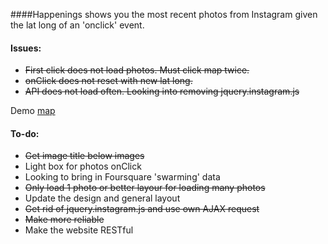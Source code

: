 ####Happenings shows you the most recent photos from Instagram given the lat long of an 'onclick' event.

#### Issues:
* ~~First click does not load photos. Must click map twice.~~
* ~~onClick does not reset with new lat long.~~
* ~~API does not load often.  Looking into removing jquery.instagram.js~~

Demo [map](http:visuallybs.com/maps/happenings)

#### To-do:
* ~~Get image title below images~~
* Light box for photos onClick
* Looking to bring in Foursquare 'swarming' data
* ~~Only load 1 photo or better layour for loading many photos~~
* Update the design and general layout
* ~~Get rid of jquery.instagram.js and use own AJAX request~~
* ~~Make more reliable~~
* Make the website RESTful
